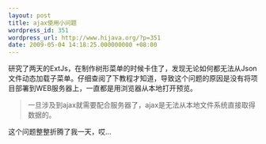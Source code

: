 ```yaml
---
layout: post
title: ajax使用小问题
wordpress_id: 351
wordpress_url: http://www.hijava.org/?p=351
date: 2009-05-04 14:18:25.000000000 +08:00
---
```

研究了两天的ExtJs，在制作树形菜单的时候卡住了，发现无论如何都无法从Json文件动态加载子菜单。仔细查阅了下教程才知道，导致这个问题的原因是没有将项目部署到WEB服务器上，一直都是用浏览器从本地打开预览。
<blockquote>一旦涉及到ajax就需要配合服务器了，ajax是无法从本地文件系统直接取得数据的。</blockquote>
这个问题整整折腾了我一天，哎...
